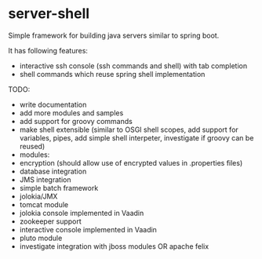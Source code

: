 server-shell
============

Simple framework for building java servers similar to spring boot.

It has following features:
- interactive ssh console (ssh commands and shell) with tab completion
- shell commands which reuse spring shell implementation


TODO:
- write documentation
- add more modules and samples
- add support for groovy commands
- make shell extensible (similar to OSGI shell scopes, add support for variables, pipes, add simple shell interpeter, investigate if groovy can be reused)
- modules:
 - encryption (should allow use of encrypted values in .properties files)
 - database integration
 - JMS integration
 - simple batch framework
 - jolokia/JMX
 - tomcat module
 - jolokia console implemented in Vaadin
 - zookeeper support
 - interactive console implemented in Vaadin
 - pluto module
- investigate integration with jboss modules OR apache felix


